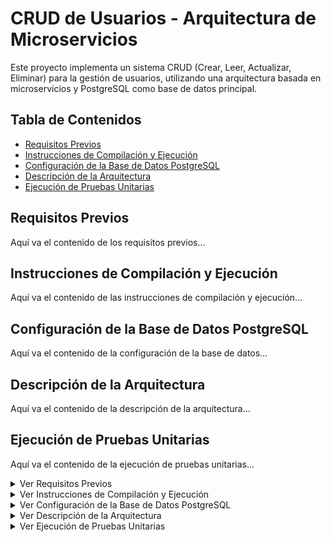 <h1>
  <strong> CRUD de Usuarios - Arquitectura de Microservicios </strong>
  </h1>

Este proyecto implementa un sistema CRUD (Crear, Leer, Actualizar, Eliminar) para la gestión de usuarios, utilizando una arquitectura basada en microservicios y PostgreSQL como base de datos principal.

## Tabla de Contenidos
- [Requisitos Previos](#requisitos-previos)
- [Instrucciones de Compilación y Ejecución](#instrucciones-de-compilación-y-ejecución)
- [Configuración de la Base de Datos PostgreSQL](#configuración-de-la-base-de-datos-postgresql)
- [Descripción de la Arquitectura](#descripción-de-la-arquitectura)
- [Ejecución de Pruebas Unitarias](#ejecución-de-pruebas-unitarias)

## Requisitos Previos
Aquí va el contenido de los requisitos previos...

## Instrucciones de Compilación y Ejecución
Aquí va el contenido de las instrucciones de compilación y ejecución...

## Configuración de la Base de Datos PostgreSQL
Aquí va el contenido de la configuración de la base de datos...

## Descripción de la Arquitectura
Aquí va el contenido de la descripción de la arquitectura...

## Ejecución de Pruebas Unitarias
Aquí va el contenido de la ejecución de pruebas unitarias...

<details>
  <summary>Ver Requisitos Previos</summary>

  ### Requisitos Previos
  Aquí va el contenido de los requisitos previos...
</details>

<details>
  <summary>Ver Instrucciones de Compilación y Ejecución</summary>

  ### Instrucciones de Compilación y Ejecución
  Aquí va el contenido de las instrucciones de compilación y ejecución...
</details>

<details>
  <summary>Ver Configuración de la Base de Datos PostgreSQL</summary>

  ### Configuración de la Base de Datos PostgreSQL
  Aquí va el contenido de la configuración de la base de datos...
</details>

<details>
  <summary>Ver Descripción de la Arquitectura</summary>

  ### Descripción de la Arquitectura
  Aquí va el contenido de la descripción de la arquitectura...
</details>

<details>
  <summary>Ver Ejecución de Pruebas Unitarias</summary>

  ### Ejecución de Pruebas Unitarias
  Aquí va el contenido de la ejecución de pruebas unitarias...
</details>
